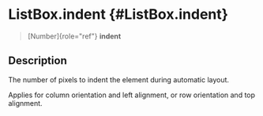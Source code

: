 ListBox.indent {#ListBox.indent}
==============

> [Number]{role="ref"} **indent**

Description
-----------

The number of pixels to indent the element during automatic layout.

Applies for column orientation and left alignment, or row orientation
and top alignment.
